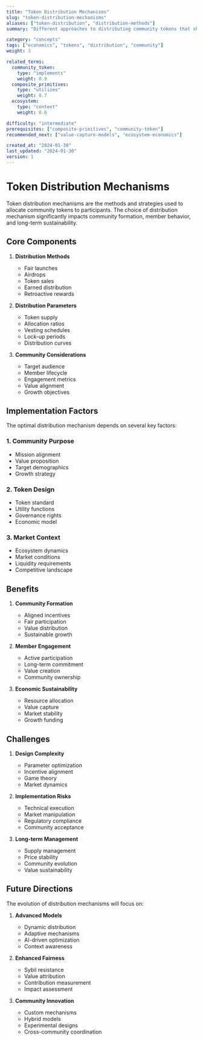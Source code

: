 ```yaml
---
title: "Token Distribution Mechanisms"
slug: "token-distribution-mechanisms"
aliases: ["token-distribution", "distribution-methods"]
summary: "Different approaches to distributing community tokens that shape community formation, member engagement, and long-term value creation."

category: "concepts"
tags: ["economics", "tokens", "distribution", "community"]
weight: 3

related_terms:
  community_token:
    type: "implements"
    weight: 0.9
  composite_primitives:
    type: "utilizes"
    weight: 0.7
  ecosystem:
    type: "context"
    weight: 0.6

difficulty: "intermediate"
prerequisites: ["composite-primitives", "community-token"]
recommended_next: ["value-capture-models", "ecosystem-economics"]

created_at: "2024-01-30"
last_updated: "2024-01-30"
version: 1
---
```


# Token Distribution Mechanisms

Token distribution mechanisms are the methods and strategies used to allocate community tokens to participants. The choice of distribution mechanism significantly impacts community formation, member behavior, and long-term sustainability.

## Core Components

1. **Distribution Methods**
   - Fair launches
   - Airdrops
   - Token sales
   - Earned distribution
   - Retroactive rewards

2. **Distribution Parameters**
   - Token supply
   - Allocation ratios
   - Vesting schedules
   - Lock-up periods
   - Distribution curves

3. **Community Considerations**
   - Target audience
   - Member lifecycle
   - Engagement metrics
   - Value alignment
   - Growth objectives

## Implementation Factors

The optimal distribution mechanism depends on several key factors:

### 1. Community Purpose
- Mission alignment
- Value proposition
- Target demographics
- Growth strategy

### 2. Token Design
- Token standard
- Utility functions
- Governance rights
- Economic model

### 3. Market Context
- Ecosystem dynamics
- Market conditions
- Liquidity requirements
- Competitive landscape

## Benefits

1. **Community Formation**
   - Aligned incentives
   - Fair participation
   - Value distribution
   - Sustainable growth

2. **Member Engagement**
   - Active participation
   - Long-term commitment
   - Value creation
   - Community ownership

3. **Economic Sustainability**
   - Resource allocation
   - Value capture
   - Market stability
   - Growth funding

## Challenges

1. **Design Complexity**
   - Parameter optimization
   - Incentive alignment
   - Game theory
   - Market dynamics

2. **Implementation Risks**
   - Technical execution
   - Market manipulation
   - Regulatory compliance
   - Community acceptance

3. **Long-term Management**
   - Supply management
   - Price stability
   - Community evolution
   - Value sustainability

## Future Directions

The evolution of distribution mechanisms will focus on:

1. **Advanced Models**
   - Dynamic distribution
   - Adaptive mechanisms
   - AI-driven optimization
   - Context awareness

2. **Enhanced Fairness**
   - Sybil resistance
   - Value attribution
   - Contribution measurement
   - Impact assessment

3. **Community Innovation**
   - Custom mechanisms
   - Hybrid models
   - Experimental designs
   - Cross-community coordination 